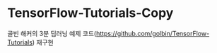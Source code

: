 # TensorFlow-Tutorials-Copy
골빈 해커의 3분 딥러닝 예제 코드(https://github.com/golbin/TensorFlow-Tutorials) 재구현

